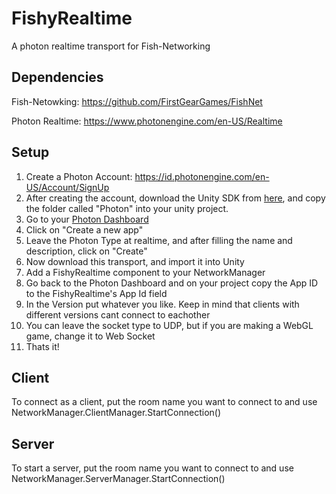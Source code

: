 # FishyRealtime
A photon realtime transport for Fish-Networking


## Dependencies

Fish-Netowking: https://github.com/FirstGearGames/FishNet

Photon Realtime: https://www.photonengine.com/en-US/Realtime

## Setup

1. Create a Photon Account: https://id.photonengine.com/en-US/Account/SignUp
2. After creating the account, download the Unity SDK from [here](https://www.photonengine.com/en-US/sdks#realtime-unity-sdkrealtimeunity), and copy the folder called "Photon" into your unity project.
4. Go to your [Photon Dashboard](https://dashboard.photonengine.com/en-US/)
5. Click on "Create a new app"
6. Leave the Photon Type at realtime, and after filling the name and description, click on "Create"
7. Now download this transport, and import it into Unity
8. Add a FishyRealtime component to your NetworkManager
9. Go back to the Photon Dashboard and on your project copy the App ID to the FishyRealtime's App Id field
10. In the Version put whatever you like. Keep in mind that clients with different versions cant connect to eachother
11. You can leave the socket type to UDP, but if you are making a WebGL game, change it to Web Socket
12. Thats it! 

## Client 

To connect as a client, put the room name you want to connect to and use NetworkManager.ClientManager.StartConnection()

## Server

To start a server, put the room name you want to connect to and use NetworkManager.ServerManager.StartConnection()
